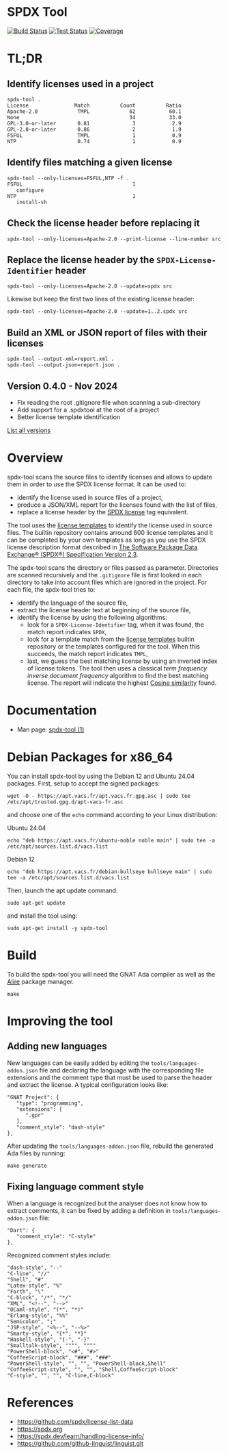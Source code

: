 # SPDX Tool

[![Build Status](https://img.shields.io/endpoint?url=https://porion.vacs.fr/porion/api/v1/projects/spdx-tool/badges/build.json)](https://porion.vacs.fr/porion/projects/view/spdx-tool/summary)
[![Test Status](https://img.shields.io/endpoint?url=https://porion.vacs.fr/porion/api/v1/projects/spdx-tool/badges/tests.json)](https://porion.vacs.fr/porion/projects/view/spdx-tool/xunits)
[![Coverage](https://img.shields.io/endpoint?url=https://porion.vacs.fr/porion/api/v1/projects/spdx-tool/badges/coverage.json)](https://porion.vacs.fr/porion/projects/view/spdx-tool/summary)

# TL;DR

## Identify licenses used in a project

```
spdx-tool .
License               Match          Count          Ratio
Apache-2.0             TMPL             62           60.1
None                                    34           33.0
GPL-3.0-or-later       0.81              3            2.9
GPL-2.0-or-later       0.86              2            1.9
FSFUL                  TMPL              1            0.9
NTP                    0.74              1            0.9
```

## Identify files matching a given license

```
spdx-tool --only-licenses=FSFUL,NTP -f .
FSFUL                                    1
   configure
NTP                                      1
   install-sh
```

## Check the license header before replacing it

```
spdx-tool --only-licenses=Apache-2.0 --print-license --line-number src
```

## Replace the license header by the `SPDX-License-Identifier` header

```
spdx-tool --only-licenses=Apache-2.0 --update=spdx src
```

Likewise but keep the first two lines of the existing license header:

```
spdx-tool --only-licenses=Apache-2.0 --update=1..2.spdx src
```

## Build an XML or JSON report of files with their licenses

```
spdx-tool --output-xml=report.xml .
spdx-tool --output-json=report.json .
```

## Version 0.4.0  - Nov 2024
  - Fix reading the root .gitignore file when scanning a sub-directory
  - Add support for a .spdxtool at the root of a project
  - Better license template identification

[List all versions](https://gitlab.com/stcarrez/spdx-tool/blob/master/NEWS.md)

# Overview

spdx-tool scans the source files to identify licenses and allows to update them in order to use the
SPDX license format.  It can be used to:

* identify the license used in source files of a project,
* produce a JSON/XML report for the licenses found with the list of files,
* replace a license header by the [SPDX license](https://spdx.org/licenses/) tag equivalent.

The tool uses the [license templates](https://github.com/spdx/license-list-data) to identify
the license used in source files.  The builtin repository contains arround 600 license templates
and it can be completed by your own templates as long as you use the SPDX license description
format described in [The Software Package Data Exchange® (SPDX®) Specification Version 2.3](https://spdx.github.io/spdx-spec/v2.3/).

The spdx-tool scans the directory or files passed as parameter.  Directories are scanned recursively
and the `.gitignore` file is first looked in each directory to take into account files which are ignored
in the project.  For each file, the spdx-tool tries to:

* identify the language of the source file,
* extract the license header text at beginning of the source file,
* identify the license by using the following algorithms:
  * look for a `SPDX-License-Identifier` tag, when it was found, the match report indicates `SPDX`,
  * look for a template match from the [license templates](https://github.com/spdx/license-list-data)
    builtin repository or the templates configured for the tool.  When this succeeds, the match
    report indicates `TMPL`,
  * last, we guess the best matching license by using an inverted index of license tokens.
    The tool then uses a classical *term frequency inverse document frequency*
    algorithm to find the best matching license.  The report will indicate the
    highest [Cosine similarity](https://en.wikipedia.org/wiki/Cosine_similarity) found.

# Documentation

* Man page: [spdx-tool (1)](https://gitlab.com/stcarrez/spdx-tool/-/blob/main/docs/spdx-tool.md?ref_type=heads)

# Debian Packages for x86_64

You can install spdx-tool by using the Debian 12 and Ubuntu 24.04 packages.
First, setup to accept the signed packages:

```
wget -O - https://apt.vacs.fr/apt.vacs.fr.gpg.asc | sudo tee /etc/apt/trusted.gpg.d/apt-vacs-fr.asc
```

and choose one of the `echo` command according to your Linux distribution:

Ubuntu 24.04
```
echo "deb https://apt.vacs.fr/ubuntu-noble noble main" | sudo tee -a /etc/apt/sources.list.d/vacs.list
```

Debian 12
```
echo "deb https://apt.vacs.fr/debian-bullseye bullseye main" | sudo tee -a /etc/apt/sources.list.d/vacs.list
```

Then, launch the apt update command:

```
sudo apt-get update
```

and install the tool using:

```
sudo apt-get install -y spdx-tool
```

# Build

To build the spdx-tool you will need the GNAT Ada compiler as well
as the [Alire](https://alire.ada.dev/) package manager.

```
make
```

# Improving the tool

## Adding new languages

New languages can be easily added by editing the `tools/languages-addon.json` file
and declaring the language with the corresponding file extensions and the comment
type that must be used to parse the header and extract the license.  A typical
configuration looks like:

```
"GNAT Project": {
   "type": "programming",
   "extensions": [
      ".gpr"
   ],
   "comment_style": "dash-style"
},
```

After updating the `tools/languages-addon.json` file, rebuild the generated Ada
files by running:

```
make generate
```

## Fixing language comment style

When a language is recognized but the analyser does not know how to extract
comments, it can be fixed by adding a definition in `tools/languages-addon.json` file:

```
"Dart": {
   "comment_style": "C-style"
},
```

Recognized comment styles include:

```
"dash-style", "--"
"C-line", "//"
"Shell", "#"
"Latex-style", "%"
"Forth", "\"
"C-block", "/*", "*/"
"XML", "<!--", "-->"
"OCaml-style", "(*", "*)"
"Erlang-style", "%%"
"Semicolon", ";"
"JSP-style", "<%--", "--%>"
"Smarty-style", "{*", "*}"
"Haskell-style", "{-", "-}"
"Smalltalk-style", """", """"
"PowerShell-block", "<#", "#>"
"CoffeeScript-block", "###", "###"
"PowerShell-style", "", "", "PowerShell-block,Shell"
"CoffeeScript-style", "", "", "Shell,CoffeeScript-block"
"C-style", "", "", "C-line,C-block"
```

# References

* https://github.com/spdx/license-list-data
* https://spdx.org
* https://spdx.dev/learn/handling-license-info/
* https://github.com/github-linguist/linguist.git

